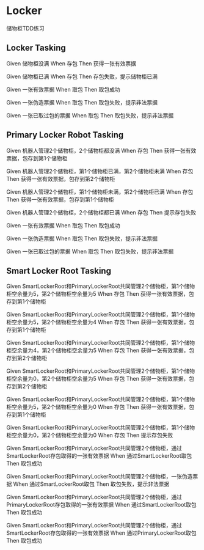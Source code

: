 # Locker
储物柜TDD练习

## Locker Tasking
Given 储物柜没满 When 存包 Then 获得一张有效票据

Given 储物柜已满 When 存包 Then 存包失败，提示储物柜已满

Given 一张有效票据 When 取包 Then 取包成功

Given 一张伪造票据 When 取包 Then 取包失败，提示非法票据

Given 一张已取过包的票据 When 取包 Then 取包失败，提示非法票据

## Primary Locker Robot Tasking
Given 机器人管理2个储物柜，2个储物柜都没满 When 存包 Then 获得一张有效票据，包存到第1个储物柜

Given 机器人管理2个储物柜，第1个储物柜已满，第2个储物柜未满 When 存包 Then 获得一张有效票据，包存到第2个储物柜

Given 机器人管理2个储物柜，第1个储物柜未满，第2个储物柜已满 When 存包 Then 获得一张有效票据，包存到第1个储物柜

Given 机器人管理2个储物柜，2个储物柜都已满 When 存包 Then 提示存包失败

Given 一张有效票据 When 取包 Then 取包成功

Given 一张伪造票据 When 取包 Then 取包失败，提示非法票据

Given 一张已取过包的票据 When 取包 Then 取包失败，提示非法票据

## Smart Locker Root Tasking
Given SmartLockerRoot和PrimaryLockerRoot共同管理2个储物柜，第1个储物柜空余量为5，第2个储物柜空余量为5 When 存包 Then 获得一张有效票据，包存到第1个储物柜

Given SmartLockerRoot和PrimaryLockerRoot共同管理2个储物柜，第1个储物柜空余量为5，第2个储物柜空余量为4 When 存包 Then 获得一张有效票据，包存到第1个储物柜

Given SmartLockerRoot和PrimaryLockerRoot共同管理2个储物柜，第1个储物柜空余量为4，第2个储物柜空余量为5 When 存包 Then 获得一张有效票据，包存到第2个储物柜

Given SmartLockerRoot和PrimaryLockerRoot共同管理2个储物柜，第1个储物柜空余量为0，第2个储物柜空余量为5 When 存包 Then 获得一张有效票据，包存到第2个储物柜

Given SmartLockerRoot和PrimaryLockerRoot共同管理2个储物柜，第1个储物柜空余量为5，第2个储物柜空余量为0 When 存包 Then 获得一张有效票据，包存到第1个储物柜

Given SmartLockerRoot和PrimaryLockerRoot共同管理2个储物柜，第1个储物柜空余量为0，第2个储物柜空余量为0 When 存包 Then 提示存包失败

Given SmartLockerRoot和PrimaryLockerRoot共同管理2个储物柜，通过SmartLockerRoot存包取得的一张有效票据 When 通过SmartLockerRoot取包 Then 取包成功

Given SmartLockerRoot和PrimaryLockerRoot共同管理2个储物柜，一张伪造票据 When 通过SmartLockerRoot取包 Then 取包失败，提示非法票据

Given SmartLockerRoot和PrimaryLockerRoot共同管理2个储物柜，通过PrimaryLockerRoot存包取得的一张有效票据 When 通过SmartLockerRoot取包 Then 取包成功

Given SmartLockerRoot和PrimaryLockerRoot共同管理2个储物柜，通过SmartLockerRoot存包取得的一张有效票据 When 通过PrimaryLockerRoot取包 Then 取包成功